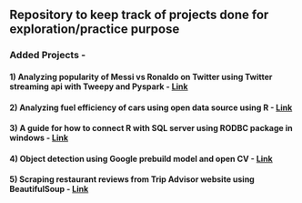 ## Repository to keep track of projects done for exploration/practice purpose

### Added Projects - 
#### 1) Analyzing popularity of Messi vs Ronaldo on Twitter using Twitter streaming api with Tweepy and Pyspark - [Link](https://github.com/aayushmnit/explorationProject/tree/master/1\)%20Twitter%20streaming%20with%20Tweepy%20and%20Pyspark%20local%20-%20Windows)
#### 2) Analyzing fuel efficiency of cars using open data source using R - [Link](https://github.com/aayushmnit/explorationProject/tree/master/2\)%20Fuel%20efficiency%20of%20cars%20-%20Statistics)
#### 3) A guide for how to connect R with SQL server using RODBC package in windows - [Link](https://github.com/aayushmnit/explorationProject/tree/master/3\)%20Connecting%20R%20with%20SQL%20database%20using%20RODBC%20-%20Windows)
#### 4) Object detection using Google prebuild model and open CV - [Link](https://github.com/aayushmnit/explorationProject/tree/master/4\)%20Object%20detection%20using%20Google%20prebuild%20model%20and%20open%20CV)
#### 5) Scraping restaurant reviews from Trip Advisor website using BeautifulSoup - [Link](https://github.com/aayushmnit/explorationProject/tree/master/5\)%20Scraping%20trip%20advisor%20data)
